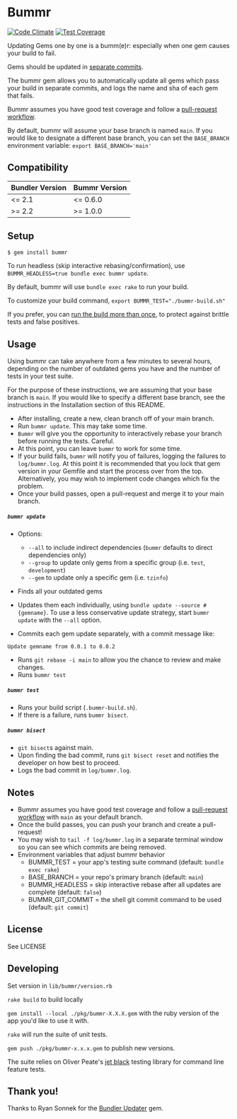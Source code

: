# Bummr

[![Code Climate](https://codeclimate.com/github/lpender/bummr/badges/gpa.svg)](https://codeclimate.com/github/lpender/bummr)
[![Test Coverage](https://api.codeclimate.com/v1/badges/52d6651bf8cd5e729b11/test_coverage)](https://codeclimate.com/github/lpender/bummr/test_coverage)

Updating Gems one by one is a bumm(e)r: especially when one gem causes your build
to fail.

Gems should be updated in [separate commits](https://thoughtbot.com/blog/keep-your-gems-up-to-date).

The bummr gem allows you to automatically update all gems which pass your
build in separate commits, and logs the name and sha of each gem that fails.

Bummr assumes you have good test coverage and follow a [pull-request workflow].

By default, bummr will assume your base branch is named `main`. If you would
like to designate a different base branch, you can set the `BASE_BRANCH`
environment variable: `export BASE_BRANCH='main'`

## Compatibility

| Bundler Version | Bummr Version |
| --------------- | ------------- |
| <= 2.1          | <= 0.6.0      |
| >= 2.2          | >= 1.0.0      |

## Setup

```bash
$ gem install bummr
```

To run headless (skip interactive rebasing/confirmation), use
`BUMMR_HEADLESS=true bundle exec bummr update`.

By default, bummr will use `bundle exec rake` to run your build.

To customize your build command, `export BUMMR_TEST="./bummr-build.sh"`

If you prefer, you can [run the build more than once], to protect against
brittle tests and false positives.

[run the build more than once]: https://gist.github.com/lpender/f6b55e7f3649db3b6df5

## Usage

Using bummr can take anywhere from a few minutes to several hours, depending
on the number of outdated gems you have and the number of tests in your test
suite.

For the purpose of these instructions, we are assuming that your base branch is
`main`. If you would like to specify a different base branch, see the
instructions in the Installation section of this README.

- After installing, create a new, clean branch off of your main branch.
- Run `bummr update`. This may take some time.
- `Bummr` will give you the opportunity to interactively rebase your branch
  before running the tests. Careful.
- At this point, you can leave `bummr` to work for some time.
- If your build fails, `bummr` will notify you of failures, logging the failures to
  `log/bummr.log`. At this point it is recommended that you lock that gem version in
  your Gemfile and start the process over from the top. Alternatively, you may wish
  to implement code changes which fix the problem.
- Once your build passes, open a pull-request and merge it to your main branch.

##### `bummr update`

- Options:

  - `--all` to include indirect dependencies (`bummr` defaults to direct dependencies only)
  - `--group` to update only gems from a specific group (i.e. `test`, `development`)
  - `--gem` to update only a specific gem (i.e. `tzinfo`)

- Finds all your outdated gems
- Updates them each individually, using `bundle update --source #{gemname}`. To use a less
  conservative update strategy, start `bummr update` with the `--all` option.
- Commits each gem update separately, with a commit message like:

```
Update gemname from 0.0.1 to 0.0.2
```

- Runs `git rebase -i main` to allow you the chance to review and make changes.
- Runs `bummr test`

##### `bummr test`

- Runs your build script (`.bummr-build.sh`).
- If there is a failure, runs `bummr bisect`.

##### `bummr bisect`

- `git bisect`s against main.
- Upon finding the bad commit, runs `git bisect reset` and notifies the developer on
  how best to proceed.
- Logs the bad commit in `log/bummr.log`.

## Notes

- Bummr assumes you have good test coverage and follow a [pull-request workflow]
  with `main` as your default branch.
- Once the build passes, you can push your branch and create a pull-request!
- You may wish to `tail -f log/bummr.log` in a separate terminal window so you
  can see which commits are being removed.
- Environment variables that adjust bummr behavior
  - BUMMR_TEST = your app's testing suite command (default: `bundle exec rake`)
  - BASE_BRANCH = your repo's primary branch (default: `main`)
  - BUMMR_HEADLESS = skip interactive rebase after all updates are complete (default: `false`)
  - BUMMR_GIT_COMMIT = the shell git commit command to be used (default: `git commit`)


## License

See LICENSE

## Developing

Set version in `lib/bummr/version.rb`

`rake build` to build locally

`gem install --local ./pkg/bummr-X.X.X.gem` with the ruby version of the app
you'd like to use it with.

`rake` will run the suite of unit tests.

`gem push ./pkg/bummr-x.x.x.gem` to publish new versions.

The suite relies on Oliver Peate's [jet
black](https://github.com/odlp/jet_black) testing library for command line feature
tests.

## Thank you!

Thanks to Ryan Sonnek for the [Bundler
Updater](https://github.com/wireframe/bundler-updater) gem.

[pull-request workflow]: https://help.github.com/articles/using-pull-requests
